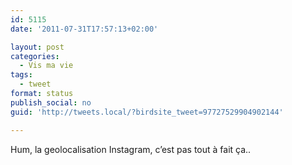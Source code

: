 ```yaml
---
id: 5115
date: '2011-07-31T17:57:13+02:00'

layout: post
categories:
  - Vis ma vie
tags:
  - tweet
format: status
publish_social: no
guid: 'http://tweets.local/?birdsite_tweet=97727529904902144'

---
```


Hum, la geolocalisation Instagram, c’est pas tout à fait ça..